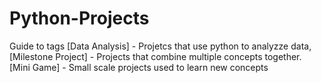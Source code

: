 # Python-Projects
Guide to tags
[Data Analysis] - Projetcs that use python to analyzze data,
[Milestone Project] - Projects that combine multiple concepts together. 
[Mini Game] - Small scale projects used to learn new concepts

